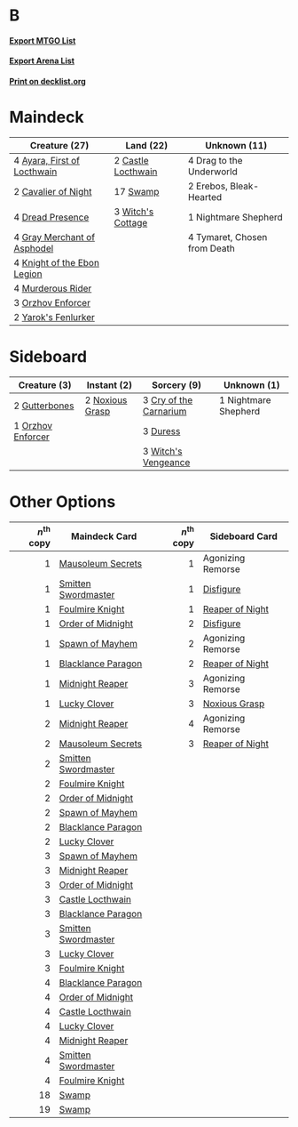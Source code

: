 # B

#### [Export MTGO List](../collection/B/B.txt)
#### [Export Arena List](../collection/B/B_arena.txt)
#### [Print on decklist.org](http://decklist.org/?deckmain=4%09Ayara,%20First%20of%20Locthwain%0A2%09Castle%20Locthwain%0A2%09Cavalier%20of%20Night%0A4%09Drag%20to%20the%20Underworld%0A4%09Dread%20Presence%0A2%09Erebos,%20Bleak-Hearted%0A4%09Gray%20Merchant%20of%20Asphodel%0A4%09Knight%20of%20the%20Ebon%20Legion%0A4%09Murderous%20Rider%0A1%09Nightmare%20Shepherd%0A3%09Orzhov%20Enforcer%0A17%09Swamp%0A4%09Tymaret,%20Chosen%20from%20Death%0A3%09Witch's%20Cottage%0A2%09Yarok's%20Fenlurker&deckside=3%09Cry%20of%20the%20Carnarium%0A3%09Duress%0A2%09Gutterbones%0A1%09Nightmare%20Shepherd%0A2%09Noxious%20Grasp%0A1%09Orzhov%20Enforcer%0A3%09Witch's%20Vengeance)
# Maindeck

|                                            Creature (27)                                             |                                          Land (22)                                          |        Unknown (11)        |
|------------------------------------------------------------------------------------------------------|---------------------------------------------------------------------------------------------|----------------------------|
|4 [Ayara, First of Locthwain](http://gatherer.wizards.com/Pages/Card/Details.aspx?multiverseid=473037)|2 [Castle Locthwain](http://gatherer.wizards.com/Pages/Card/Details.aspx?multiverseid=473203)|4 Drag to the Underworld    |
|2 [Cavalier of Night](http://gatherer.wizards.com/Pages/Card/Details.aspx?multiverseid=466848)        |17 [Swamp](http://gatherer.wizards.com/Pages/Card/Details.aspx?multiverseid=439858)          |2 Erebos, Bleak-Hearted     |
|4 [Dread Presence](http://gatherer.wizards.com/Pages/Card/Details.aspx?multiverseid=466850)           |3 [Witch's Cottage](http://gatherer.wizards.com/Pages/Card/Details.aspx?multiverseid=473211) |1 Nightmare Shepherd        |
|4 [Gray Merchant of Asphodel](http://gatherer.wizards.com/Pages/Card/Details.aspx?multiverseid=389541)|                                                                                             |4 Tymaret, Chosen from Death|
|4 [Knight of the Ebon Legion](http://gatherer.wizards.com/Pages/Card/Details.aspx?multiverseid=466859)|                                                                                             |                            |
|4 [Murderous Rider](http://gatherer.wizards.com/Pages/Card/Details.aspx?multiverseid=473059)          |                                                                                             |                            |
|3 [Orzhov Enforcer](http://gatherer.wizards.com/Pages/Card/Details.aspx?multiverseid=457223)          |                                                                                             |                            |
|2 [Yarok's Fenlurker](http://gatherer.wizards.com/Pages/Card/Details.aspx?multiverseid=466877)        |                                                                                             |                            |


# Sideboard

|                                        Creature (3)                                        |                                       Instant (2)                                        |                                           Sorcery (9)                                           |    Unknown (1)     |
|--------------------------------------------------------------------------------------------|------------------------------------------------------------------------------------------|-------------------------------------------------------------------------------------------------|--------------------|
|2 [Gutterbones](http://gatherer.wizards.com/Pages/Card/Details.aspx?multiverseid=457220)    |2 [Noxious Grasp](http://gatherer.wizards.com/Pages/Card/Details.aspx?multiverseid=466864)|3 [Cry of the Carnarium](http://gatherer.wizards.com/Pages/Card/Details.aspx?multiverseid=457214)|1 Nightmare Shepherd|
|1 [Orzhov Enforcer](http://gatherer.wizards.com/Pages/Card/Details.aspx?multiverseid=457223)|                                                                                          |3 [Duress](http://gatherer.wizards.com/Pages/Card/Details.aspx?multiverseid=14557)               |                    |
|                                                                                            |                                                                                          |3 [Witch's Vengeance](http://gatherer.wizards.com/Pages/Card/Details.aspx?multiverseid=473073)   |                    |


# Other Options

|*n*<sup>th</sup> copy|                                        Maindeck Card                                         |*n*<sup>th</sup> copy|                                      Sideboard Card                                      |
|--------------------:|----------------------------------------------------------------------------------------------|--------------------:|------------------------------------------------------------------------------------------|
|                    1|[Mausoleum Secrets](http://gatherer.wizards.com/Pages/Card/Details.aspx?multiverseid=452825)  |                    1|Agonizing Remorse                                                                         |
|                    1|[Smitten Swordmaster](http://gatherer.wizards.com/Pages/Card/Details.aspx?multiverseid=473067)|                    1|[Disfigure](http://gatherer.wizards.com/Pages/Card/Details.aspx?multiverseid=442076)      |
|                    1|[Foulmire Knight](http://gatherer.wizards.com/Pages/Card/Details.aspx?multiverseid=473052)    |                    1|[Reaper of Night](http://gatherer.wizards.com/Pages/Card/Details.aspx?multiverseid=473064)|
|                    1|[Order of Midnight](http://gatherer.wizards.com/Pages/Card/Details.aspx?multiverseid=473061)  |                    2|[Disfigure](http://gatherer.wizards.com/Pages/Card/Details.aspx?multiverseid=442076)      |
|                    1|[Spawn of Mayhem](http://gatherer.wizards.com/Pages/Card/Details.aspx?multiverseid=457229)    |                    2|Agonizing Remorse                                                                         |
|                    1|[Blacklance Paragon](http://gatherer.wizards.com/Pages/Card/Details.aspx?multiverseid=473041) |                    2|[Reaper of Night](http://gatherer.wizards.com/Pages/Card/Details.aspx?multiverseid=473064)|
|                    1|[Midnight Reaper](http://gatherer.wizards.com/Pages/Card/Details.aspx?multiverseid=452827)    |                    3|Agonizing Remorse                                                                         |
|                    1|[Lucky Clover](http://gatherer.wizards.com/Pages/Card/Details.aspx?multiverseid=473188)       |                    3|[Noxious Grasp](http://gatherer.wizards.com/Pages/Card/Details.aspx?multiverseid=466864)  |
|                    2|[Midnight Reaper](http://gatherer.wizards.com/Pages/Card/Details.aspx?multiverseid=452827)    |                    4|Agonizing Remorse                                                                         |
|                    2|[Mausoleum Secrets](http://gatherer.wizards.com/Pages/Card/Details.aspx?multiverseid=452825)  |                    3|[Reaper of Night](http://gatherer.wizards.com/Pages/Card/Details.aspx?multiverseid=473064)|
|                    2|[Smitten Swordmaster](http://gatherer.wizards.com/Pages/Card/Details.aspx?multiverseid=473067)|                     |                                                                                          |
|                    2|[Foulmire Knight](http://gatherer.wizards.com/Pages/Card/Details.aspx?multiverseid=473052)    |                     |                                                                                          |
|                    2|[Order of Midnight](http://gatherer.wizards.com/Pages/Card/Details.aspx?multiverseid=473061)  |                     |                                                                                          |
|                    2|[Spawn of Mayhem](http://gatherer.wizards.com/Pages/Card/Details.aspx?multiverseid=457229)    |                     |                                                                                          |
|                    2|[Blacklance Paragon](http://gatherer.wizards.com/Pages/Card/Details.aspx?multiverseid=473041) |                     |                                                                                          |
|                    2|[Lucky Clover](http://gatherer.wizards.com/Pages/Card/Details.aspx?multiverseid=473188)       |                     |                                                                                          |
|                    3|[Spawn of Mayhem](http://gatherer.wizards.com/Pages/Card/Details.aspx?multiverseid=457229)    |                     |                                                                                          |
|                    3|[Midnight Reaper](http://gatherer.wizards.com/Pages/Card/Details.aspx?multiverseid=452827)    |                     |                                                                                          |
|                    3|[Order of Midnight](http://gatherer.wizards.com/Pages/Card/Details.aspx?multiverseid=473061)  |                     |                                                                                          |
|                    3|[Castle Locthwain](http://gatherer.wizards.com/Pages/Card/Details.aspx?multiverseid=473203)   |                     |                                                                                          |
|                    3|[Blacklance Paragon](http://gatherer.wizards.com/Pages/Card/Details.aspx?multiverseid=473041) |                     |                                                                                          |
|                    3|[Smitten Swordmaster](http://gatherer.wizards.com/Pages/Card/Details.aspx?multiverseid=473067)|                     |                                                                                          |
|                    3|[Lucky Clover](http://gatherer.wizards.com/Pages/Card/Details.aspx?multiverseid=473188)       |                     |                                                                                          |
|                    3|[Foulmire Knight](http://gatherer.wizards.com/Pages/Card/Details.aspx?multiverseid=473052)    |                     |                                                                                          |
|                    4|[Blacklance Paragon](http://gatherer.wizards.com/Pages/Card/Details.aspx?multiverseid=473041) |                     |                                                                                          |
|                    4|[Order of Midnight](http://gatherer.wizards.com/Pages/Card/Details.aspx?multiverseid=473061)  |                     |                                                                                          |
|                    4|[Castle Locthwain](http://gatherer.wizards.com/Pages/Card/Details.aspx?multiverseid=473203)   |                     |                                                                                          |
|                    4|[Lucky Clover](http://gatherer.wizards.com/Pages/Card/Details.aspx?multiverseid=473188)       |                     |                                                                                          |
|                    4|[Midnight Reaper](http://gatherer.wizards.com/Pages/Card/Details.aspx?multiverseid=452827)    |                     |                                                                                          |
|                    4|[Smitten Swordmaster](http://gatherer.wizards.com/Pages/Card/Details.aspx?multiverseid=473067)|                     |                                                                                          |
|                    4|[Foulmire Knight](http://gatherer.wizards.com/Pages/Card/Details.aspx?multiverseid=473052)    |                     |                                                                                          |
|                   18|[Swamp](http://gatherer.wizards.com/Pages/Card/Details.aspx?multiverseid=439858)              |                     |                                                                                          |
|                   19|[Swamp](http://gatherer.wizards.com/Pages/Card/Details.aspx?multiverseid=439858)              |                     |                                                                                          |

